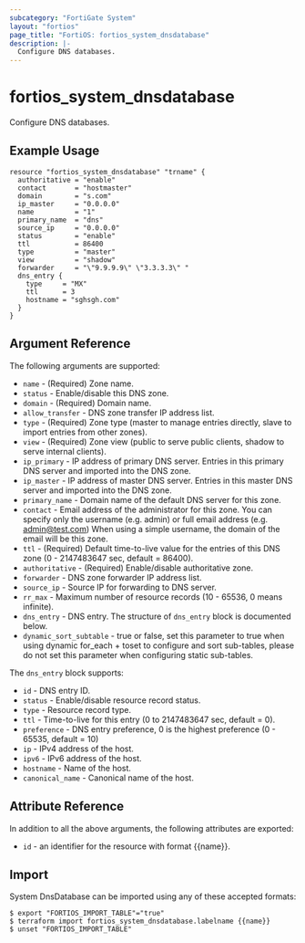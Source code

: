 ```yaml
---
subcategory: "FortiGate System"
layout: "fortios"
page_title: "FortiOS: fortios_system_dnsdatabase"
description: |-
  Configure DNS databases.
---
```


# fortios_system_dnsdatabase
Configure DNS databases.

## Example Usage

```hcl
resource "fortios_system_dnsdatabase" "trname" {
  authoritative = "enable"
  contact       = "hostmaster"
  domain        = "s.com"
  ip_master     = "0.0.0.0"
  name          = "1"
  primary_name  = "dns"
  source_ip     = "0.0.0.0"
  status        = "enable"
  ttl           = 86400
  type          = "master"
  view          = "shadow"
  forwarder     = "\"9.9.9.9\" \"3.3.3.3\" "
  dns_entry {
    type     = "MX"
    ttl      = 3
    hostname = "sghsgh.com"
  }
}
```

## Argument Reference

The following arguments are supported:

* `name` - (Required) Zone name.
* `status` - Enable/disable this DNS zone.
* `domain` - (Required) Domain name.
* `allow_transfer` - DNS zone transfer IP address list.
* `type` - (Required) Zone type (master to manage entries directly, slave to import entries from other zones).
* `view` - (Required) Zone view (public to serve public clients, shadow to serve internal clients).
* `ip_primary` - IP address of primary DNS server. Entries in this primary DNS server and imported into the DNS zone.
* `ip_master` - IP address of master DNS server. Entries in this master DNS server and imported into the DNS zone.
* `primary_name` - Domain name of the default DNS server for this zone.
* `contact` - Email address of the administrator for this zone.
		You can specify only the username (e.g. admin) or full email address (e.g. admin@test.com) 
		When using a simple username, the domain of the email will be this zone.
* `ttl` - (Required) Default time-to-live value for the entries of this DNS zone (0 - 2147483647 sec, default = 86400).
* `authoritative` - (Required) Enable/disable authoritative zone.
* `forwarder` - DNS zone forwarder IP address list.
* `source_ip` - Source IP for forwarding to DNS server.
* `rr_max` - Maximum number of resource records (10 - 65536, 0 means infinite).
* `dns_entry` - DNS entry. The structure of `dns_entry` block is documented below.
* `dynamic_sort_subtable` - true or false, set this parameter to true when using dynamic for_each + toset to configure and sort sub-tables, please do not set this parameter when configuring static sub-tables.

The `dns_entry` block supports:

* `id` - DNS entry ID.
* `status` - Enable/disable resource record status.
* `type` - Resource record type.
* `ttl` - Time-to-live for this entry (0 to 2147483647 sec, default = 0).
* `preference` - DNS entry preference, 0 is the highest preference (0 - 65535, default = 10)
* `ip` - IPv4 address of the host.
* `ipv6` - IPv6 address of the host.
* `hostname` - Name of the host.
* `canonical_name` - Canonical name of the host.


## Attribute Reference

In addition to all the above arguments, the following attributes are exported:
* `id` - an identifier for the resource with format {{name}}.

## Import

System DnsDatabase can be imported using any of these accepted formats:
```
$ export "FORTIOS_IMPORT_TABLE"="true"
$ terraform import fortios_system_dnsdatabase.labelname {{name}}
$ unset "FORTIOS_IMPORT_TABLE"
```
